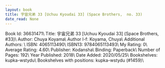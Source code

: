```yaml
---
layout: book
title: 宇宙兄弟 33 [Uchuu Kyoudai 33] (Space Brothers,  no. 33)
date_read: None
---
```


Book Id: 36631471\ 
Title: 宇宙兄弟 33 [Uchuu Kyoudai 33] (Space Brothers, #33)\ 
Author: Chuya Koyama\ 
Author l-f: Koyama, Chuya\ 
Additional Authors: \ 
ISBN: 4065113490\ 
ISBN13: 9784065113493\ 
My Rating: 0\ 
Average Rating: 4.60\ 
Publisher: Kodansha\ 
Binding: Paperback\ 
Number of Pages: 192\ 
Year Published: 2018\ 
Date Added: 2020/05/25\ 
Bookshelves: kupka-wstydu\ 
Bookshelves with positions: kupka-wstydu (#1459)\ 

